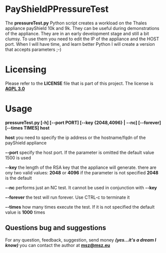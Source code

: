 # PayShieldPPressureTest
The **pressureTest.py** Python script creates a workload on the Thales appliance payShield 10k and 9k.
They can be useful during demonstrations of the appliance.
They are in an early development stage and still a bit clumsy.
To use them you need to edit the IP of the appliance and the HOST port.
When I will have time, and learn better Python I will create a version that accepts parameters ;-)

# Licensing
Please refer to the **LICENSE** file that is part of this project.
The license is **[AGPL 3.0](https://www.gnu.org/licenses/agpl-3.0.en.html)**

# Usage
**pressureTest.py \[-h\] \[--port PORT\] \[--key {2048,4096} | --nc\] \[--forever\] \[--times TIMES\] host**

**host** you need to specify the ip address or the hostname/fqdn of the payShield appliance

**--port** specify the host port. If the parameter is omitted the default value 1500 is used

**--key** the length of the RSA key that the appliance will generate. there are ony two valid values: **2048** or **4096**
if the parameter is not specified **2048** is the default

**--nc** performs just an NC test. It cannot be used in conjunction with **--key**

**--forever** the test will run forever. Use CTRL-c to terminate it

**--times** how many times execute the test. If it is not specified the default value is **1000** times

## Questions bug and suggestions
For any question, feedback, suggestion, send money ***(yes...it's a dream I know)*** you can contact the author at **msz@msz.eu**